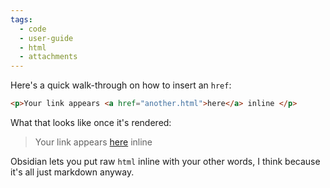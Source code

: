 ```yaml
---
tags:
  - code
  - user-guide
  - html
  - attachments
---
```


Here's a quick walk-through on how to insert an `href`:

```html
<p>Your link appears <a href="another.html">here</a> inline </p>
```

What that looks like once it's rendered:
><p>Your link appears <a href="another.html">here</a> inline </p>

Obsidian lets you put raw `html` inline with your other words, I think because it's all just markdown anyway.